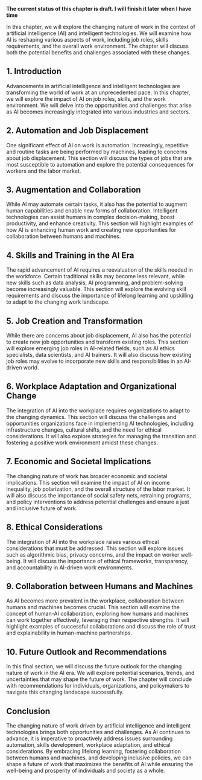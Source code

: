 **The current status of this chapter is draft. I will finish it later when I have time**

In this chapter, we will explore the changing nature of work in the context of artificial intelligence (AI) and intelligent technologies. We will examine how AI is reshaping various aspects of work, including job roles, skills requirements, and the overall work environment. The chapter will discuss both the potential benefits and challenges associated with these changes.

**1. Introduction**
-------------------

Advancements in artificial intelligence and intelligent technologies are transforming the world of work at an unprecedented pace. In this chapter, we will explore the impact of AI on job roles, skills, and the work environment. We will delve into the opportunities and challenges that arise as AI becomes increasingly integrated into various industries and sectors.

**2. Automation and Job Displacement**
--------------------------------------

One significant effect of AI on work is automation. Increasingly, repetitive and routine tasks are being performed by machines, leading to concerns about job displacement. This section will discuss the types of jobs that are most susceptible to automation and explore the potential consequences for workers and the labor market.

**3. Augmentation and Collaboration**
-------------------------------------

While AI may automate certain tasks, it also has the potential to augment human capabilities and enable new forms of collaboration. Intelligent technologies can assist humans in complex decision-making, boost productivity, and enhance creativity. This section will highlight examples of how AI is enhancing human work and creating new opportunities for collaboration between humans and machines.

**4. Skills and Training in the AI Era**
----------------------------------------

The rapid advancement of AI requires a reevaluation of the skills needed in the workforce. Certain traditional skills may become less relevant, while new skills such as data analysis, AI programming, and problem-solving become increasingly valuable. This section will explore the evolving skill requirements and discuss the importance of lifelong learning and upskilling to adapt to the changing work landscape.

**5. Job Creation and Transformation**
--------------------------------------

While there are concerns about job displacement, AI also has the potential to create new job opportunities and transform existing roles. This section will explore emerging job roles in AI-related fields, such as AI ethics specialists, data scientists, and AI trainers. It will also discuss how existing job roles may evolve to incorporate new skills and responsibilities in an AI-driven world.

**6. Workplace Adaptation and Organizational Change**
-----------------------------------------------------

The integration of AI into the workplace requires organizations to adapt to the changing dynamics. This section will discuss the challenges and opportunities organizations face in implementing AI technologies, including infrastructure changes, cultural shifts, and the need for ethical considerations. It will also explore strategies for managing the transition and fostering a positive work environment amidst these changes.

**7. Economic and Societal Implications**
-----------------------------------------

The changing nature of work has broader economic and societal implications. This section will examine the impact of AI on income inequality, job polarization, and the overall structure of the labor market. It will also discuss the importance of social safety nets, retraining programs, and policy interventions to address potential challenges and ensure a just and inclusive future of work.

**8. Ethical Considerations**
-----------------------------

The integration of AI into the workplace raises various ethical considerations that must be addressed. This section will explore issues such as algorithmic bias, privacy concerns, and the impact on worker well-being. It will discuss the importance of ethical frameworks, transparency, and accountability in AI-driven work environments.

**9. Collaboration between Humans and Machines**
------------------------------------------------

As AI becomes more prevalent in the workplace, collaboration between humans and machines becomes crucial. This section will examine the concept of human-AI collaboration, exploring how humans and machines can work together effectively, leveraging their respective strengths. It will highlight examples of successful collaborations and discuss the role of trust and explainability in human-machine partnerships.

**10. Future Outlook and Recommendations**
------------------------------------------

In this final section, we will discuss the future outlook for the changing nature of work in the AI era. We will explore potential scenarios, trends, and uncertainties that may shape the future of work. The chapter will conclude with recommendations for individuals, organizations, and policymakers to navigate this changing landscape successfully.

**Conclusion**
--------------

The changing nature of work driven by artificial intelligence and intelligent technologies brings both opportunities and challenges. As AI continues to advance, it is imperative to proactively address issues surrounding automation, skills development, workplace adaptation, and ethical considerations. By embracing lifelong learning, fostering collaboration between humans and machines, and developing inclusive policies, we can shape a future of work that maximizes the benefits of AI while ensuring the well-being and prosperity of individuals and society as a whole.
